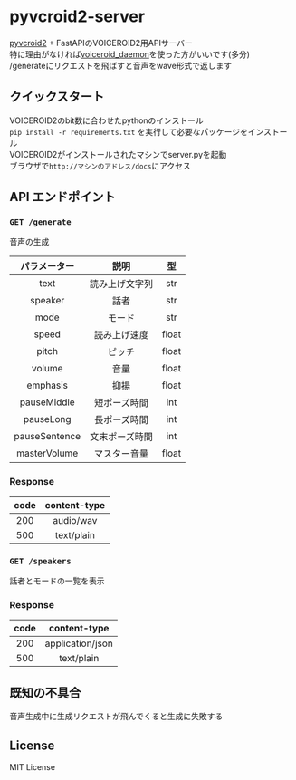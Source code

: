 # pyvcroid2-server

[pyvcroid2](https://github.com/Nkyoku/pyvcroid2) + FastAPIのVOICEROID2用APIサーバー  
特に理由がなければ[voiceroid_daemon](https://github.com/Nkyoku/voiceroid_daemon)を使った方がいいです(多分)  
/generateにリクエストを飛ばすと音声をwave形式で返します  

## クイックスタート
VOICEROID2のbit数に合わせたpythonのインストール  
```pip install -r requirements.txt```  を実行して必要なパッケージをインストール  
VOICEROID2がインストールされたマシンでserver.pyを起動  
ブラウザで`http://マシンのアドレス/docs`にアクセス

## API エンドポイント

### `GET /generate`

音声の生成

|パラメーター|説明|型|
|:-:|:-:|:-:|
|text|読み上げ文字列|str|
|speaker|話者|str|
|mode|モード|str|
|speed|読み上げ速度|float|
|pitch|ピッチ|float|
|volume|音量|float|
|emphasis|抑揚|float|
|pauseMiddle|短ポーズ時間|int|
|pauseLong|長ポーズ時間|int|
|pauseSentence|文末ポーズ時間|int|
|masterVolume|マスター音量|float|

### Response
|code|content-type|
|:-:|:-:|
|200|audio/wav|
|500|text/plain|


### `GET /speakers`

話者とモードの一覧を表示

### Response
|code|content-type|
|:-:|:-:|
|200|application/json|
|500|text/plain|

## 既知の不具合
音声生成中に生成リクエストが飛んでくると生成に失敗する

## License
MIT License
